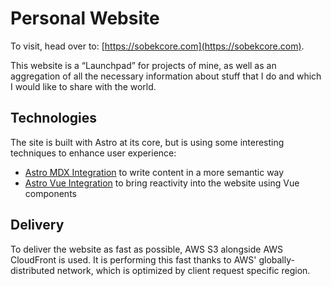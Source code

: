 # Personal Website
To visit, head over to: [https://sobekcore.com](https://sobekcore.com).

This website is a “Launchpad” for projects of mine, as well as an aggregation of all the necessary information about stuff that I do and which I would like to share with the world.

## Technologies
The site is built with Astro at its core, but is using some interesting techniques to enhance user experience:
- [Astro MDX Integration](https://github.com/withastro/astro/tree/main/packages/integrations/mdx) to write content in a more semantic way
- [Astro Vue Integration](https://github.com/withastro/astro/tree/main/packages/integrations/vue) to bring reactivity into the website using Vue components

## Delivery
To deliver the website as fast as possible, AWS S3 alongside AWS CloudFront is used. It is performing this fast thanks to AWS' globally-distributed network, which is optimized by client request specific region.
